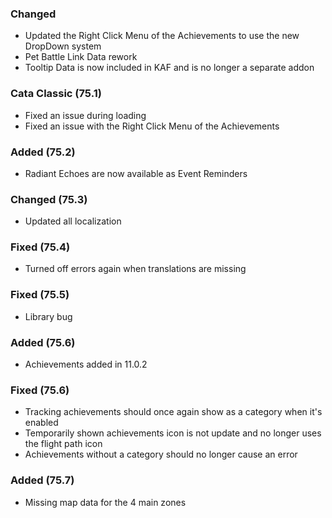 <p><h3>Changed</h3></p>
<ul>
<li>Updated the Right Click Menu of the Achievements to use the new DropDown system</li>
<li>Pet Battle Link Data rework</li>
<li>Tooltip Data is now included in KAF and is no longer a separate addon</li>
</ul>
<p><h3>Cata Classic (75.1)</h3></p>
<ul>
<li>Fixed an issue during loading</li>
<li>Fixed an issue with the Right Click Menu of the Achievements</li>
</ul>
<p><h3>Added (75.2)</h3></p>
<ul>
<li>Radiant Echoes are now available as Event Reminders</li>
</ul>
<p><h3>Changed (75.3)</h3></p>
<ul>
<li>Updated all localization</li>
</ul>
<p><h3>Fixed (75.4)</h3></p>
<ul>
<li>Turned off errors again when translations are missing</li>
</ul>
<p><h3>Fixed (75.5)</h3></p>
<ul>
<li>Library bug</li>
</ul>
<p><h3>Added (75.6)</h3></p>
<ul>
<li>Achievements added in 11.0.2</li>
</ul>
<p><h3>Fixed (75.6)</h3></p>
<ul>
<li>Tracking achievements should once again show as a category when it's enabled</li>
<li>Temporarily shown achievements icon is not update and no longer uses the flight path icon</li>
<li>Achievements without a category should no longer cause an error</li>
</ul>
<p><h3>Added (75.7)</h3></p>
<ul>
<li>Missing map data for the 4 main zones</li>
</ul>